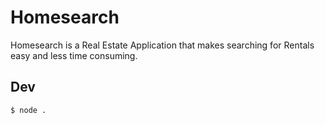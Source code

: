 # Homesearch
Homesearch is a Real Estate Application that makes searching for Rentals easy and less time consuming.

## Dev
```bash
$ node .
```

